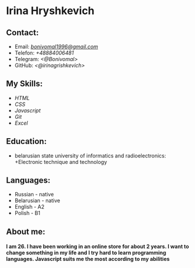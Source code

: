 # **Irina Hryshkevich**
## Contact:
* Email: *<bonivomal1996@gmail.com>*
* Telefon: *+48884006481*
* Telegram: *<@Bonivomal>*
* GitHub: *<@irinagrishkevich>*
## My Skills:
* *HTML*
* *CSS*
* *Javascript*
* *Git*
* *Excel*
## Education:
* belarusian state university of informatics and radioelectronics:
    +Electronic technique and technology
## Languages:
* Russian - native
* Belarusian - native
* English - A2
* Polish - B1
## About me:
#### I am 26. I have been working in an online store for about 2 years. I want to change something in my life and I try hard to learn programming languages. Javascript suits me the most according to my abilities
